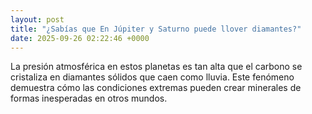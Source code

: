 ```yaml
---
layout: post
title: "¿Sabías que En Júpiter y Saturno puede llover diamantes?"
date: 2025-09-26 02:22:46 +0000
---
```


La presión atmosférica en estos planetas es tan alta que el carbono se cristaliza en diamantes sólidos que caen como lluvia. Este fenómeno demuestra cómo las condiciones extremas pueden crear minerales de formas inesperadas en otros mundos.

